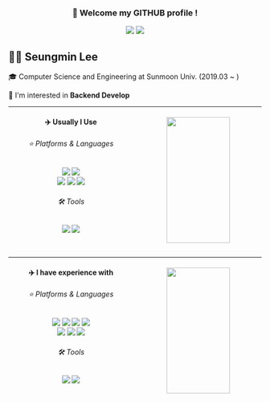 <h3 align="center"> 🐳 Welcome my GITHUB  profile ! </h3>
<div align="center">
<a href="https://github.com/Soong-moo"><img src="https://hits.seeyoufarm.com/api/count/incr/badge.svg?url=https%3A%2F%2Fgithub.com%2FSoong-moo&count_bg=%2389A7EE&title_bg=%23000000&icon=github.svg&icon_color=%23E7E7E7&title=Github&edge_flat=false"/></a>
<a href="https://solved.ac/blueday0214"><img src="http://mazassumnida.wtf/api/mini/generate_badge?boj=blueday0214"/></a>
</div>

## ✋🏻 Seungmin Lee
🎓 Computer Science and Engineering at Sunmoon Univ. (2019.03 ~ )

🌙 I'm interested in **Backend Develop**

---

<div align="center">

<img align="right" height="250" width="50%" src="https://github-readme-stats.vercel.app/api?username=Soong-moo&show_icons=true&hide="/>

  <p align="left">
  <h4> ✈️ Usually I Use </h4>
  <h6>⭐ Platforms & Languages</h6>
  <img src="https://img.shields.io/badge/JAVA-FFFFFF?style=flat-square&logo=OpenJDK&logoColor=black"/>
  <img src="https://img.shields.io/badge/JavaScript-F7DF1E?style=flat-square&logo=JavaScript&logoColor=white">
  <br>
  <img src="https://img.shields.io/badge/MySQL-4479A1?style=flat-square&logo=MySQL&logoColor=white">
  <img src="https://img.shields.io/badge/Node.js-026e00?style=flat-square&logo=Node.js&logoColor=white">
  <img src="https://img.shields.io/badge/Express-000000?style=flat-square&logo=Express&logoColor=white">
  <h6>🛠️ Tools</h6>
  <img src="https://img.shields.io/badge/VSCode-007ACC?style=flat-square&logo=VisualStudioCode&logoColor=white">
  <img src="https://img.shields.io/badge/IntelliJ-000000?style=flat-square&logo=IntelliJIDEA&logoColor=white"/>
  </p>
  
</div>
<br>

---

<div align="center">
  
  
<img align="right" height="250" width="50%" src="https://github-readme-stats.vercel.app/api/wakatime?username=Soong_moo"/>

  <p align="left">
  <h4> ✈️ I have experience with</h4>
  <h6> ⭐ Platforms & Languages </h6>
  <img src="https://img.shields.io/badge/Python-3776AB?style=flat-square&logo=Python&logoColor=white"/>
  <img src="https://img.shields.io/badge/TypeScript-3178C6?style=flat-square&logo=TypeScript&logoColor=white"/>
  <img src="https://img.shields.io/badge/C-A8B9CC?style=flat-square&logo=C&logoColor=white"/>
  <img src="https://img.shields.io/badge/C%23-239120?style=flat-square&logo=C-sharp&logoColor=white"/>
  <br>
  <img src="https://img.shields.io/badge/Redis-DC382D?style=flat-square&logo=Redis&logoColor=white"/>
  <img src="https://img.shields.io/badge/React-61DAFB?style=flat-square&logo=React&logoColor=white"/>
  <img src="https://img.shields.io/badge/Next.js-000000?style=flat-square&logo=Next.js&logoColor=white"/>
  <h6> 🛠️ Tools </h6>
  <img src="https://img.shields.io/badge/Visual Studio-5C2D91?style=flat-square&logo=VisualStudio&logoColor=white"/>
  <img src="https://img.shields.io/badge/Eclipse-2C2255?style=flat-square&logo=EclipseIDE&logoColor=white">
  </p>

  </div>
